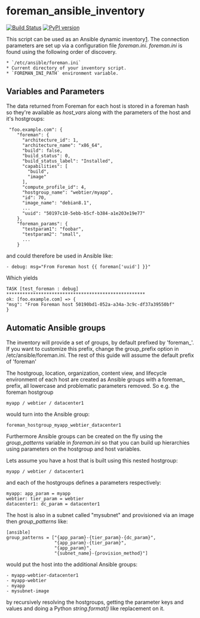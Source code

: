 foreman_ansible_inventory
=========================

[![Build Status](https://travis-ci.org/theforeman/foreman_ansible_inventory.svg?branch=master)](https://travis-ci.org/theforeman/foreman_ansible_inventory)
[![PyPI version](https://badge.fury.io/py/foreman_ansible_inventory.svg)](https://badge.fury.io/py/foreman_ansible_inventory)

This script can be used as an Ansible dynamic inventory[1].
The connection parameters are set up via a configuration
file *foreman.ini*. *foreman.ini* is found using the following
order of discovery.

    * `/etc/ansible/foreman.ini`
    * Current directory of your inventory script.
    * `FOREMAN_INI_PATH` environment variable.

## Variables and Parameters

The data returned from Foreman for each host is stored in a foreman
hash so they're available as *host_vars* along with the parameters
of the host and it's hostgroups:

     "foo.example.com": {
        "foreman": {
          "architecture_id": 1,
          "architecture_name": "x86_64",
          "build": false,
          "build_status": 0,
          "build_status_label": "Installed",
          "capabilities": [
            "build",
            "image"
          ],
          "compute_profile_id": 4,
          "hostgroup_name": "webtier/myapp",
          "id": 70,
          "image_name": "debian8.1",
          ...
          "uuid": "50197c10-5ebb-b5cf-b384-a1e203e19e77"
        },
        "foreman_params": {
          "testparam1": "foobar",
          "testparam2": "small",
          ...
        }

and could therefore be used in Ansible like:

    - debug: msg="From Foreman host {{ foreman['uuid'] }}"

Which yields

    TASK [test_foreman : debug] ****************************************************
    ok: [foo.example.com] => {
    "msg": "From Foreman host 50190bd1-052a-a34a-3c9c-df37a39550bf"
    }

## Automatic Ansible groups

The inventory will provide a set of groups, by default prefixed by
'foreman_'. If you want to customize this prefix, change the
group_prefix option in /etc/ansible/foreman.ini. The rest of this
guide will assume the default prefix of 'foreman'

The hostgroup, location, organization, content view, and lifecycle
environment of each host are created as Ansible groups with a 
foreman_<grouptype> prefix, all lowercase and problematic parameters 
removed. So e.g. the foreman hostgroup

    myapp / webtier / datacenter1

would turn into the Ansible group:

    foreman_hostgroup_myapp_webtier_datacenter1

Furthermore Ansible groups can be created on the fly using the
*group_patterns* variable in *foreman.ini* so that you can build up
hierarchies using parameters on the hostgroup and host variables.

Lets assume you have a host that is built using this nested hostgroup:

    myapp / webtier / datacenter1

and each of the hostgroups defines a parameters respectively:

    myapp: app_param = myapp
    webtier: tier_param = webtier
    datacenter1: dc_param = datacenter1

The host is also in a subnet called "mysubnet" and provisioned via an image
then *group_patterns* like:

    [ansible]
    group_patterns = ["{app_param}-{tier_param}-{dc_param}",
                      "{app_param}-{tier_param}",
                      "{app_param}",
                      "{subnet_name}-{provision_method}"]

would put the host into the additional Ansible groups:

    - myapp-webtier-datacenter1
    - myapp-webtier
    - myapp
    - mysubnet-image

by recursively resolving the hostgroups, getting the parameter keys
and values and doing a Python *string.format()* like replacement on
it.

[1]: http://docs.ansible.com/intro_dynamic_inventory.html
